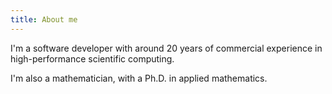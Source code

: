 ```yaml
---
title: About me
---
```


I'm a software developer with around 20 years of commercial experience
in high-performance scientific computing.

I'm also a mathematician, with a Ph.D. in applied mathematics.